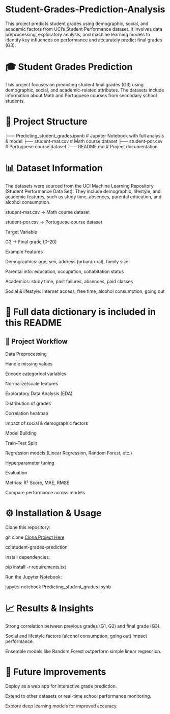 # Student-Grades-Prediction-Analysis
This project predicts student grades using demographic, social, and academic factors from UCI’s Student Performance dataset. It involves data preprocessing, exploratory analysis, and machine learning models to identify key influences on performance and accurately predict final grades (G3).

# 🎓 Student Grades Prediction

This project focuses on predicting student final grades (G3) using demographic, social, and academic-related attributes.
The datasets include information about Math and Portuguese courses from secondary school students.

# 📂 Project Structure
├── Predicting_student_grades.ipynb   # Jupyter Notebook with full analysis & model
├── student-mat.csv                   # Math course dataset
├── student-por.csv                   # Portuguese course dataset
├── README.md                         # Project documentation

# 📊 Dataset Information

The datasets were sourced from the UCI Machine Learning Repository (Student Performance Data Set).
They include demographic, lifestyle, and academic features, such as study time, absences, parental education, and alcohol consumption.

student-mat.csv → Math course dataset

student-por.csv → Portuguese course dataset

Target Variable

G3 → Final grade (0–20)

Example Features

Demographics: age, sex, address (urban/rural), family size

Parental info: education, occupation, cohabitation status

Academics: study time, past failures, absences, paid classes

Social & lifestyle: internet access, free time, alcohol consumption, going out

# 📖 Full data dictionary is included in this README

## 🚀 Project Workflow

Data Preprocessing

Handle missing values

Encode categorical variables

Normalize/scale features

Exploratory Data Analysis (EDA)

Distribution of grades

Correlation heatmap

Impact of social & demographic factors

Model Building

Train-Test Split

Regression models (Linear Regression, Random Forest, etc.)

Hyperparameter tuning

Evaluation

Metrics: R² Score, MAE, RMSE

Compare performance across models

# ⚙️ Installation & Usage

Clone this repository:

git clone [Clone Project Here](https://github.com/AkashTarsariya/Student-Grades-Prediction-Analysis.git)

cd student-grades-prediction


Install dependencies:

pip install -r requirements.txt


Run the Jupyter Notebook:

jupyter notebook Predicting_student_grades.ipynb

# 📈 Results & Insights

Strong correlation between previous grades (G1, G2) and final grade (G3).

Social and lifestyle factors (alcohol consumption, going out) impact performance.

Ensemble models like Random Forest outperform simple linear regression.

# 📌 Future Improvements

Deploy as a web app for interactive grade prediction.

Extend to other datasets or real-time school performance monitoring.

Explore deep learning models for improved accuracy.
